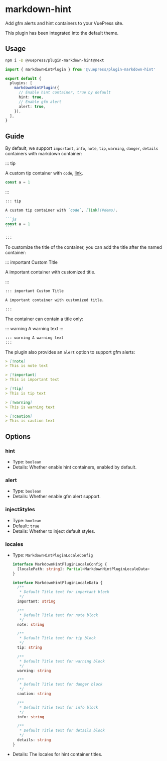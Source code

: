 # markdown-hint

<NpmBadge package="@vuepress/plugin-markdown-hint" />

Add gfm alerts and hint containers to your VuePress site.

This plugin has been integrated into the default theme.

## Usage

```bash
npm i -D @vuepress/plugin-markdown-hint@next
```

```ts
import { markdownHintPlugin } from '@vuepress/plugin-markdown-hint'

export default {
  plugins: [
    markdownHintPlugin({
      // Enable hint container, true by default
      hint: true,
      // Enable gfm alert
      alert: true,
    }),
  ],
}
```

## Guide

By default, we support `important`, `info`, `note`, `tip`, `warning`, `danger`, `details` containers with markdown container:

::: tip

A custom tip container with `code`, [link](#demo).

```js
const a = 1
```

:::

````md
::: tip

A custom tip container with `code`, [link](#demo).

```js
const a = 1
```

:::
````

To customize the title of the container, you can add the title after the named container:

::: important Custom Title

A important container with customized title.

:::

```md
::: important Custom Title

A important container with customized title.

:::
```

The container can contain a title only:

::: warning A warning text
:::

```md
::: warning A warning text
:::
```

The plugin also provides an `alert` option to support gfm alerts:

```md
> [!note]
> This is note text

> [!important]
> This is important text

> [!tip]
> This is tip text

> [!warning]
> This is warning text

> [!caution]
> This is caution text
```

## Options

### hint

- Type: `boolean`
- Details: Whether enable hint containers, enabled by default.

### alert

- Type: `boolean`
- Details: Whether enable gfm alert support.

### injectStyles

- Type: `boolean`
- Default: `true`
- Details: Whether to inject default styles.

### locales

- Type: `MarkdownHintPluginLocaleConfig`

  ```ts
  interface MarkdownHintPluginLocaleConfig {
    [localePath: string]: Partial<MarkdownHintPluginLocaleData>
  }

  interface MarkdownHintPluginLocaleData {
    /**
     * Default Title text for important block
     */
    important: string

    /**
     * Default Title text for note block
     */
    note: string

    /**
     * Default Title text for tip block
     */
    tip: string

    /**
     * Default Title text for warning block
     */
    warning: string

    /**
     * Default Title text for danger block
     */
    caution: string

    /**
     * Default Title text for info block
     */
    info: string

    /**
     * Default Title text for details block
     */
    details: string
  }
  ```

- Details: The locales for hint container titles.

